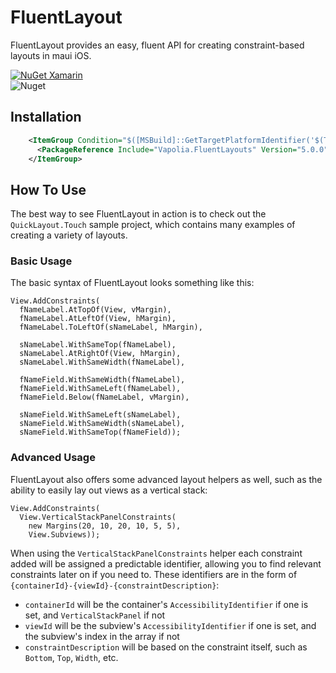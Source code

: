 # FluentLayout

FluentLayout provides an easy, fluent API for creating constraint-based layouts in maui iOS.

[![NuGet Xamarin](https://img.shields.io/nuget/vpre/Vapolia.FluentLayouts.svg?style=for-the-badge)](https://www.nuget.org/packages/Vapolia.FluentLayouts)  
![Nuget](https://img.shields.io/nuget/dt/Vapolia.FluentLayouts)

## Installation

```xml
    <ItemGroup Condition="$([MSBuild]::GetTargetPlatformIdentifier('$(TargetFramework)')) == 'ios' OR $([MSBuild]::GetTargetPlatformIdentifier('$(TargetFramework)')) == 'maccatalyst'">
      <PackageReference Include="Vapolia.FluentLayouts" Version="5.0.0" />
    </ItemGroup>
```

## How To Use

The best way to see FluentLayout in action is to check out the `QuickLayout.Touch` sample project, which contains many examples of creating a variety of layouts.

### Basic Usage

The basic syntax of FluentLayout looks something like this:

```
View.AddConstraints(
  fNameLabel.AtTopOf(View, vMargin),
  fNameLabel.AtLeftOf(View, hMargin),
  fNameLabel.ToLeftOf(sNameLabel, hMargin),

  sNameLabel.WithSameTop(fNameLabel),
  sNameLabel.AtRightOf(View, hMargin),
  sNameLabel.WithSameWidth(fNameLabel),

  fNameField.WithSameWidth(fNameLabel),
  fNameField.WithSameLeft(fNameLabel),
  fNameField.Below(fNameLabel, vMargin),

  sNameField.WithSameLeft(sNameLabel),
  sNameField.WithSameWidth(sNameLabel),
  sNameField.WithSameTop(fNameField));
```

### Advanced Usage

FluentLayout also offers some advanced layout helpers as well, such as the ability to easily lay out views as a vertical stack:

```
View.AddConstraints(
  View.VerticalStackPanelConstraints(
    new Margins(20, 10, 20, 10, 5, 5),                                              
    View.Subviews));
```

When using the `VerticalStackPanelConstraints` helper each constraint added will be assigned a predictable identifier, allowing you to find relevant constraints later on if you need to. These identifiers are in the form of `{containerId}-{viewId}-{constraintDescription}`:

- `containerId` will be the container's `AccessibilityIdentifier` if one is set, and `VerticalStackPanel` if not
- `viewId` will be the subview's `AccessibilityIdentifier` if one is set, and the subview's index in the array if not
- `constraintDescription` will be based on the constraint itself, such as `Bottom`, `Top`, `Width`, etc.

